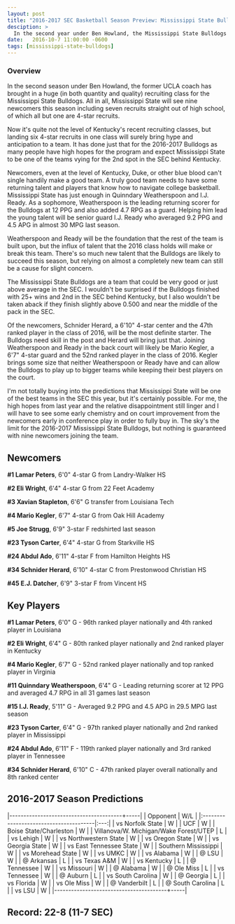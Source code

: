 ```yaml
---
layout: post
title: "2016-2017 SEC Basketball Season Preview: Mississippi State Bulldogs"
desciption: >
  In the second year under Ben Howland, the Mississippi State Bulldogs have a ton of talented newcomers that will look to improve the on the court showing.
date:   2016-10-7 11:00:00 -0600
tags: [mississippi-state-bulldogs]
---
```

### Overview
In the second season under Ben Howland, the former UCLA coach has brought in a huge (in both quantity and quality) recruiting class for the Mississippi State Bulldogs. All in all, Mississippi State will see nine newcomers this season including seven recruits straight out of high school, of which all but one are 4-star recruits.

Now it's quite not the level of Kentucky's recent recruiting classes, but landing six 4-star recruits in one class will surely bring hype and anticipation to a team. It has done just that for the 2016-2017 Bulldogs as many people have high hopes for the program and expect Mississippi State to be one of the teams vying for the 2nd spot in the SEC behind Kentucky.

Newcomers, even at the level of Kentucky, Duke, or other blue blood can't single handily make a good team. A truly good team needs to have some returning talent and players that know how to navigate college basketball. Mississippi State has just enough in Quinndary Weatherspoon and I.J. Ready. As a sophomore, Weatherspoon is the leading returning scorer for the Bulldogs at 12 PPG and also added 4.7 RPG as a guard. Helping him lead the young talent will be senior guard I.J. Ready who averaged 9.2 PPG and 4.5 APG in almost 30 MPG last season.

Weatherspoon and Ready will be the foundation that the rest of the team is built upon, but the influx of talent that the 2016 class holds will make or break this team. There's so much new talent that the Bulldogs are likely to succeed this season, but relying on almost a completely new team can still be a cause for slight concern.

The Mississippi State Bulldogs are a team that could be very good or just above average in the SEC. I wouldn't be surprised if the Bulldogs finished with 25+ wins and 2nd in the SEC behind Kentucky, but I also wouldn't be taken aback if they finish slightly above 0.500 and near the middle of the pack in the SEC.

Of the newcomers, Schnider Herard, a 6'10" 4-star center and the 47th ranked player in the class of 2016, will be the most definite starter. The Bulldogs need skill in the post and Herard will bring just that. Joining Weatherspoon and Ready in the back court will likely be Mario Kegler, a 6'7" 4-star guard and the 52nd ranked player in the class of 2016. Kegler brings some size that neither Weatherspoon or Ready have and can allow the Bulldogs to play up to bigger teams while keeping their best players on the court.

I'm not totally buying into the predictions that Mississippi State will be one of the best teams in the SEC this year, but it's certainly possible. For me, the high hopes from last year and the relative disappointment still linger and I will have to see some early chemistry and on court improvement from the newcomers early in conference play in order to fully buy in. The sky's the limit for the 2016-2017 Mississippi State Bulldogs, but nothing is guaranteed with nine newcomers joining the team.


## Newcomers

**\#1 Lamar Peters**, 6'0" 4-star G from Landry-Walker HS

**\#2 Eli Wright**, 6'4" 4-star G from 22 Feet Academy

**\#3 Xavian Stapleton**, 6'6" G transfer from Louisiana Tech

**\#4 Mario Kegler**, 6'7" 4-star G from Oak Hill Academy

**\#5 Joe Strugg**, 6'9" 3-star F redshirted last season

**\#23 Tyson Carter**, 6'4" 4-star G from Starkville HS

**\#24 Abdul Ado**, 6'11" 4-star F from Hamilton Heights HS

**\#34 Schnider Herard**, 6'10" 4-star C from Prestonwood Christian HS

**\#45 E.J. Datcher**, 6'9" 3-star F from Vincent HS


## Key Players

**\#1 Lamar Peters**, 6'0" G - 96th ranked player nationally and 4th ranked player in Louisiana

**\#2 Eli Wright**, 6'4" G - 80th ranked player nationally and 2nd ranked player in Kentucky

**\#4 Mario Kegler**, 6'7" G - 52nd ranked player nationally and top ranked player in Virginia

**\#11 Quinndary Weatherspoon**, 6'4" G - Leading returning scorer at 12 PPG and averaged 4.7 RPG in all 31 games last season

**\#15 I.J. Ready**, 5'11" G - Averaged 9.2 PPG and 4.5 APG in 29.5 MPG last season

**\#23 Tyson Carter**, 6'4" G - 97th ranked player nationally and 2nd ranked player in Mississippi

**\#24 Abdul Ado**, 6'11" F - 119th ranked player nationally and 3rd ranked player in Tennessee

**\#34 Schnider Herard**, 6'10" C - 47th ranked player overall nationally and 8th ranked center


## 2016-2017 Season Predictions

|----------------------------------------+-----|
| Opponent                               | W/L |
|:---------------------------------------|:---:|
| vs Norfolk State                       | W   |
| UCF                                    | W   |
| Boise State/Charleston                 | W   |
| Villanova/W. Michigan/Wake Forest/UTEP | L   |
| vs Lehigh                              | W   |
| vs Northwestern State                  | W   |
| vs Oregon State                        | W   |
| vs Georgia State                       | W   |
| vs East Tennessee State                | W   |
| Southern Mississippi                   | W   |
| vs Morehead State                      | W   |
| vs UMKC                                | W   |
| vs Alabama                             | W   |
| @ LSU                                  | W   |
| @ Arkansas                             | L   |
| vs Texas A&M                           | W   |
| vs Kentucky                            | L   |
| @ Tennessee                            | W   |
| vs Missouri                            | W   |
| @ Alabama                              | W   |
| @ Ole Miss                             | L   |
| vs Tennessee                           | W   |
| @ Auburn                               | L   |
| vs South Carolina                      | W   |
| @ Georgia                              | L   |
| vs Florida                             | W   |
| vs Ole Miss                            | W   |
| @ Vanderbilt                           | L   |
| @ South Carolina                       | L   |
| vs LSU                                 | W   |
|----------------------------------------+-----|

## Record: 22-8 (11-7 SEC)
